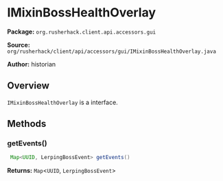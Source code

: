 # IMixinBossHealthOverlay

**Package:** `org.rusherhack.client.api.accessors.gui`

**Source:** `org/rusherhack/client/api/accessors/gui/IMixinBossHealthOverlay.java`

**Author:** historian



## Overview

`IMixinBossHealthOverlay` is a interface.

## Methods

### getEvents()

```java
 Map<UUID, LerpingBossEvent> getEvents()
```

**Returns:** `Map`<`UUID`, `LerpingBossEvent`>

